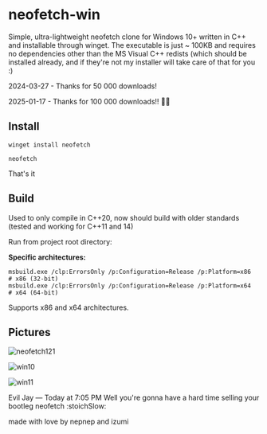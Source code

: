 # neofetch-win #

Simple, ultra-lightweight neofetch clone for Windows 10+ written in C++ and installable through winget. The executable is just ~ 100KB and requires no dependencies other than the MS Visual C++ redists (which should be installed already, and if they're not my installer will take care of that for you :)

2024-03-27 - Thanks for 50 000 downloads!

2025-01-17 - Thanks for 100 000 downloads!! 🥳🎉

## Install ##

`winget install neofetch`

`neofetch`

That's it

## Build ##

Used to only compile in C++20, now should build with older standards (tested and working for C++11 and 14)

Run from project root directory:

**Specific architectures:**
```
msbuild.exe /clp:ErrorsOnly /p:Configuration=Release /p:Platform=x86      # x86 (32-bit)
msbuild.exe /clp:ErrorsOnly /p:Configuration=Release /p:Platform=x64      # x64 (64-bit)
```

Supports x86 and x64 architectures.

## Pictures ##

![neofetch121](https://github.com/nepnep39/neofetch-win/assets/119973523/bf25c8af-4dba-445f-b515-2629b559facb)

![win10](https://user-images.githubusercontent.com/119973523/222497683-b473a644-3bb7-43fb-8bbc-ff5bf3a87481.png)

![win11](https://user-images.githubusercontent.com/119973523/224430965-30442685-638f-4096-8579-b97700b419e6.png)

Evil Jay — Today at 7:05 PM
Well you're gonna have a hard time selling your bootleg neofetch :stoichSlow:

made with love by nepnep and izumi
